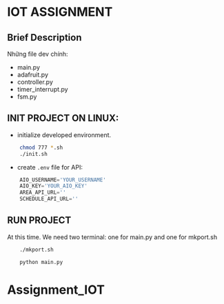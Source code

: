 # IOT ASSIGNMENT

## Brief Description

Những file dev chính:
- main.py
- adafruit.py
- controller.py
- timer_interrupt.py
- fsm.py


## INIT PROJECT ON LINUX:
- initialize developed environment.

```bash
    chmod 777 *.sh
    ./init.sh
```
- create ```.env``` file for API:
```python
    AIO_USERNAME='YOUR_USERNAME'
    AIO_KEY='YOUR_AIO_KEY'
    AREA_API_URL=''
    SCHEDULE_API_URL=''
```

## RUN PROJECT

At this time. We need two terminal: one for main.py and one for mkport.sh
```bash
    ./mkport.sh
```
```bash
    python main.py
```



# Assignment_IOT
